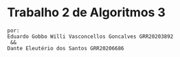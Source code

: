 # Trabalho 2 de Algoritmos 3
    
    por:
    Eduardo Gobbo Willi Vasconcellos Goncalves GRR20203892
     &&
    Dante Eleutério dos Santos GRR20206686
   